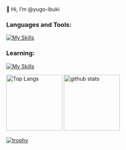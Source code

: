 👋 Hi, I’m @yugo-ibuki

<h3 align="left">Languages and Tools:</h3>
<p align="left">
  
  [![My Skills](https://skillicons.dev/icons?i=html,css,sass,js,ts,php,git,github,laravel,react,nextjs,nodejs,jest,firebase,githubactions,nestjs&perline=8)](https://skillicons.dev)
  
</p>

<h3 align="left">Learning: </h3>
<p align="left">
  
  [![My Skills](https://skillicons.dev/icons?i=graphql,docker,gcp,go)](https://skillicons.dev)
  
</p>

<p align="left"> 
  <img alt="Top Langs" height="150px" src="https://github-readme-stats-eight-theta.vercel.app/api/top-langs/?username=yugo-ibuki&layout=compact" />
  <img alt="github stats" height="150px" src="https://github-readme-stats-eight-theta.vercel.app/api?username=yugo-ibuki&show_icons=true&count_private=true&theme=synthwave" />
</p>

[![trophy](https://github-profile-trophy.vercel.app/?username=yugo-ibuki&theme=onedark&column=8
)](https://github.com/ryo-ma/github-profile-trophy)
